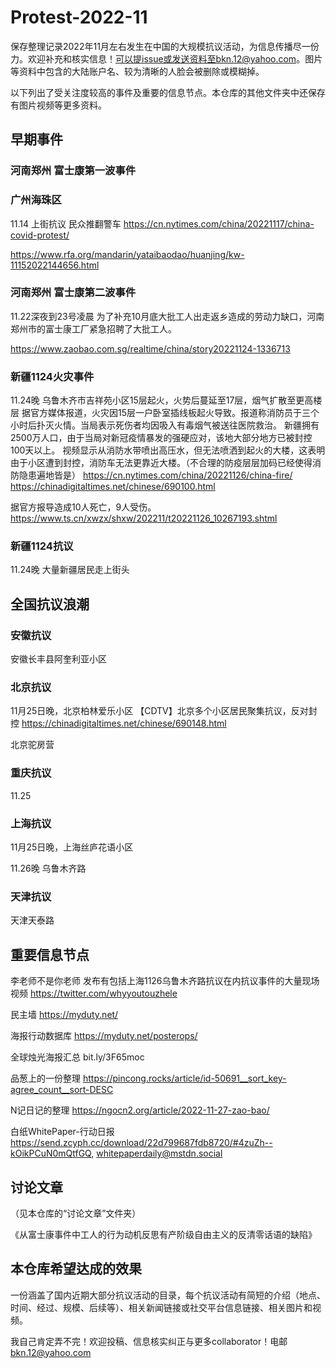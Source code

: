 # Protest-2022-11
保存整理记录2022年11月左右发生在中国的大规模抗议活动，为信息传播尽一份力。欢迎补充和核实信息！可以提issue或发送资料至bkn.12@yahoo.com。图片等资料中包含的大陆账户名、较为清晰的人脸会被删除或模糊掉。

以下列出了受关注度较高的事件及重要的信息节点。本仓库的其他文件夹中还保存有图片视频等更多资料。

## 早期事件

### 河南郑州 富士康第一波事件

### 广州海珠区
11.14 上街抗议 民众推翻警车
https://cn.nytimes.com/china/20221117/china-covid-protest/

https://www.rfa.org/mandarin/yataibaodao/huanjing/kw-11152022144656.html

### 河南郑州 富士康第二波事件
11.22深夜到23号凌晨 为了补充10月底大批工人出走返乡造成的劳动力缺口，河南郑州市的富士康工厂紧急招聘了大批工人。

https://www.zaobao.com.sg/realtime/china/story20221124-1336713

### 新疆1124火灾事件
11.24晚 乌鲁木齐市吉祥苑小区15层起火，火势后蔓延至17层，烟气扩散至更高楼层
据官方媒体报道，火灾因15层一户卧室插线板起火导致。报道称消防员于三个小时后扑灭火情。当局表示死伤者均因吸入有毒烟气被送往医院救治。
新疆拥有2500万人口，由于当局对新冠疫情暴发的强硬应对，该地大部分地方已被封控100天以上。
视频显示从消防水带喷出高压水，但无法喷洒到起火的大楼，这表明由于小区遭到封控，消防车无法更靠近大楼。（不合理的防疫层层加码已经使得消防隐患遍地皆是）
https://cn.nytimes.com/china/20221126/china-fire/
https://chinadigitaltimes.net/chinese/690100.html

据官方报导造成10人死亡，9人受伤。https://www.ts.cn/xwzx/shxw/202211/t20221126_10267193.shtml

### 新疆1124抗议
11.24晚 大量新疆居民走上街头

## 全国抗议浪潮

### 安徽抗议
安徽长丰县阿奎利亚小区

### 北京抗议
11月25日晚，北京柏林爱乐小区
【CDTV】北京多个小区居民聚集抗议，反对封控 https://chinadigitaltimes.net/chinese/690148.html

北京驼房营

### 重庆抗议
11.25

### 上海抗议
11月25日晚，上海丝庐花语小区

11.26晚 乌鲁木齐路

### 天津抗议
天津天泰路




## 重要信息节点
李老师不是你老师 发布有包括上海1126乌鲁木齐路抗议在内抗议事件的大量现场视频 https://twitter.com/whyyoutouzhele

民主墙 https://myduty.net/

海报行动数据库 https://myduty.net/posterops/

全球烛光海报汇总 bit.ly/3F65moc

品葱上的一份整理 https://pincong.rocks/article/id-50691__sort_key-agree_count__sort-DESC

N记日记的整理 https://ngocn2.org/article/2022-11-27-zao-bao/

白纸WhitePaper-行动日报 https://send.zcyph.cc/download/22d799687fdb8720/#4zuZh--kOikPCuN0mQtfGQ, 
whitepaperdaily@mstdn.social

## 讨论文章
（见本仓库的“讨论文章”文件夹）

《从富士康事件中工人的行为动机反思有产阶级自由主义的反清零话语的缺陷》

## 本仓库希望达成的效果
一份涵盖了国内近期大部分抗议活动的目录，每个抗议活动有简短的介绍（地点、时间、经过、规模、后续等）、相关新闻链接或社交平台信息链接、相关图片和视频。

我自己肯定弄不完！欢迎投稿、信息核实纠正与更多collaborator！电邮 bkn.12@yahoo.com

